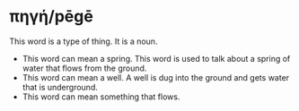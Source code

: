 # πηγή/pēgē
This word is a type of thing. It is a noun.
* This word can mean a spring. This word is used to talk about a spring of water that flows from the ground.
* This word can mean a well. A well is dug into the ground and gets water that is underground.
* This word can mean something that flows.
